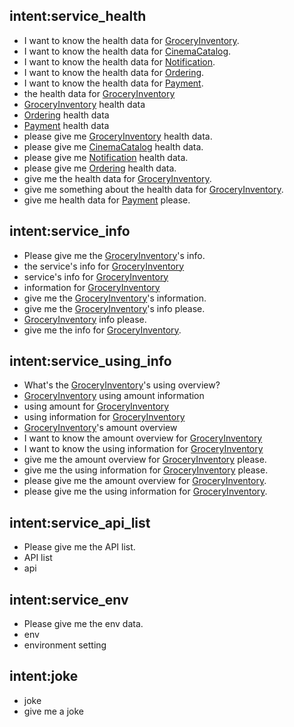 ## intent:service_health
- I want to know the health data for [GroceryInventory](service).
- I want to know the health data for [CinemaCatalog](service).
- I want to know the health data for [Notification](service).
- I want to know the health data for [Ordering](service).
- I want to know the health data for [Payment](service).
- the health data for [GroceryInventory](service)
- [GroceryInventory](service) health data
- [Ordering](service) health data
- [Payment](service) health data
- please give me [GroceryInventory](service) health data.
- please give me [CinemaCatalog](service) health data.
- please give me [Notification](service) health data.
- please give me [Ordering](service) health data.
- give me the health data for [GroceryInventory](service).
- give me something about the health data for [GroceryInventory](service).
- give me health data for [Payment](service) please.

## intent:service_info
- Please give me the [GroceryInventory](service)'s info.
- the service's info for [GroceryInventory](service)
- service's info for [GroceryInventory](service)
- information for [GroceryInventory](service)
- give me the [GroceryInventory](service)'s information.
- give me the [GroceryInventory](service)'s info please.
- [GroceryInventory](service) info please.
- give me the info for [GroceryInventory](service).

## intent:service_using_info
- What's the [GroceryInventory](service)'s using overview?
- [GroceryInventory](service) using amount information
- using amount for [GroceryInventory](service)
- using information for [GroceryInventory](service)
- [GroceryInventory](service)'s amount overview
- I want to know the amount overview for [GroceryInventory](service)
- I want to know the using information for [GroceryInventory](service)
- give me the amount overview for [GroceryInventory](service) please.
- give me the using information for [GroceryInventory](service) please.
- please give me the amount overview for [GroceryInventory](service).
- please give me the using information for [GroceryInventory](service).

## intent:service_api_list
- Please give me the API list.
- API list
- api

## intent:service_env
- Please give me the env data.
- env
- environment setting

## intent:joke
- joke
- give me a joke